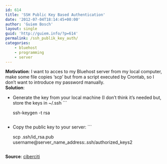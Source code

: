 ```yaml
---
id: 614
title: 'SSH Public Key Based Authentication'
date: '2012-07-04T18:14:45+00:00'
author: 'Guiem Bosch'
layout: single
guid: 'http://guiem.info/?p=614'
permalink: /ssh_publik_key_auth/
categories:
    - bluehost
    - programming
    - server
---
```


**Motivation**: I want to acces to my Bluehost server from my local computer, make some file copies ‘scp’ but from a script executed by Crontab, so I don’t want to introduce my password manually.  
**Solution**:

- Generate the key from your local machine (I don’t think it’s needed but, store the keys in ~/.ssh ```
    
    ssh-keygen -t rsa
    ```
- Copy the public key to your server: ```
    
    scp .ssh/id_rsa.pub username@server_name_address:.ssh/authorized_keys2
    ```

**Source**: [ciberciti](http://www.cyberciti.biz/tips/ssh-public-key-based-authentication-how-to.html)